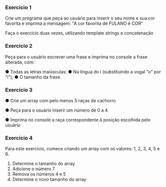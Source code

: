 ### Exercício 1
Crie um programa que peça ao usuário para inserir o seu
nome e sua cor favorita e imprima a mensagem:
"A cor favorita de FULANO é COR"

Faça o exercício duas vezes, utilizando template strings e concatenação

### Exercício 2
Peça para o usuário escrever uma frase e imprima no console
a frase alterada, com:

● Todas as letras maiúsculas;
● Na língua do i (substituindo a vogal "o" por "i");
● O tamanho da frase.

### Exercício 3
● Crie um array com pelo menos 5 raças de cachorro

● Peça para o usuário inserir um número de 0 a 4

● Imprima no console a raça correspondente à posição
escolhida pelo usuário

### Exercício 4
Para este exercício, comece criando um array com os
valores: 1, 2, 3, 4, 5 e 6.
1. Determine o tamanho do array
2. Adicione o número 7
3. Remova os números 4 e 5
4. Determine o novo tamanho do array

